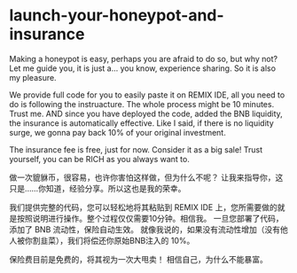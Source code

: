 # launch-your-honeypot-and-insurance
Making a honeypot is easy, perhaps you are afraid to do so, but why not?
Let me guide you, it is just a... you know, experience sharing. So it is also my pleasure.

We provide full code for you to easily paste it on REMIX IDE, all you need to do is following the instruacture. The whole process might be 10 minutes. Trust me.
AND since you have deployed the code, added the BNB liquidity, the insurance is automatically effective. 
Like I said, if there is no liquidity surge, we gonna pay back 10% of your original investment.

The insurance fee is free, just for now.
Consider it as a big sale!
Trust yourself, you can be RICH as you always want to.


做一次貔貅币，很容易，也许你害怕这样做，但为什么不呢？
让我来指导你，这只是……你知道，经验分享。所以这也是我的荣幸。

我们提供完整的代码，您可以轻松地将其粘贴到 REMIX IDE 上，您所需要做的就是按照说明进行操作。整个过程仅仅需要10分钟。相信我。
一旦您部署了代码，添加了 BNB 流动性，保险自动生效。 
就像我说的，如果没有流动性增加（没有他人被你割韭菜），我们将偿还你原始BNB注入的 10%。

保险费目前是免费的，将其视为一次大甩卖！
相信自己，为什么不能暴富。
